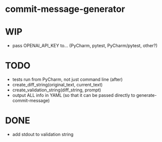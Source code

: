 # commit-message-generator

# WIP
- pass OPENAI_API_KEY to... (PyCharm, pytest, PyCharm/pytest, other?)

# TODO
- tests run from PyCharm, not just command line (after)
- create_diff_string(original_text, current_text)
- create_validation_string(diff_string, prompt)
- output ALL info in YAML (so that it can be passed directly to generate-commit-message)

# DONE
- add stdout to validation string
